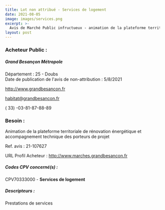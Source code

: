 ```yaml
---
title: Lot non attribué - Services de logement
date: 2021-08-05
image: images/services.png
excerpt: >-
  Avis de Marché Public infructueux - animation de la plateforme territoriale de rénovation énergétique et suivi des porteurs de projet
layout: post
---
```


### Acheteur Public :
##### Grand Besançon Métropole
Département : 25 - Doubs<br/>
Date de publication de l'avis de non-attribution : 5/8/2021


http://www.grandbesancon.fr

habitat@grandbesancon.fr

( 33) -03-81-87-88-89
### Besoin :

Animation de la plateforme territoriale de rénovation énergétique et accompagnement technique des porteurs de projet

Ref. avis : 21-107627

URL Profil Acheteur : http://www.marches.grandbesancon.fr

##### Codes CPV concerné(s) :
CPV70333000 - **Services de logement** <br/>

##### Descripteurs :
Prestations de services <br/>
